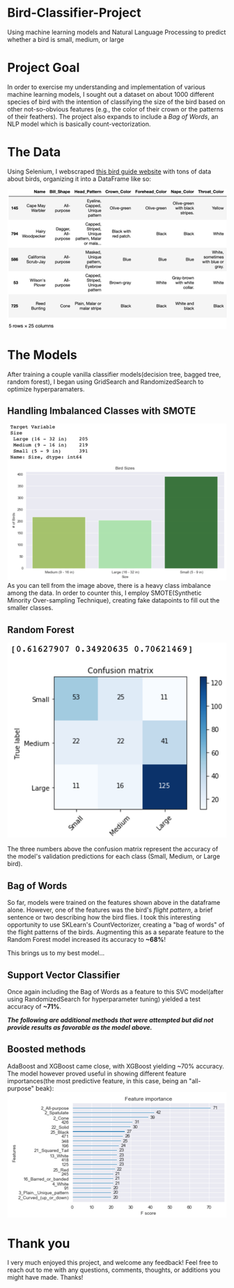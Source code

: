 # Bird-Classifier-Project
Using machine learning models and Natural Language Processing to predict whether a bird is small, medium, or large


# Project Goal
In order to exercise my understanding and implementation of various machine learning models, I sought out a dataset on about 1000 different species of bird with the intention of classifying the size of the bird based on other not-so-obvious features (e.g., the color of their crown or the patterns of their feathers). The project also expands to include a *Bag of Words*, an NLP model which is basically count-vectorization.

# The Data

Using Selenium, I webscraped [this bird guide website](https://www.whatbird.com/) with tons of data about birds, organizing it into a DataFrame like so:

![Bird Characteristics](images/birds.png)

# The Models

After training a couple vanilla classifier models(decision tree, bagged tree, random forest), I began using GridSearch and RandomizedSearch to optimize hyperparamaters.

## Handling Imbalanced Classes with SMOTE

![Class Imbalance](images/classimbalance.png)
As you can tell from the image above, there is a heavy class imbalance among the data. In order to counter this, I employ SMOTE(Synthetic Minority Over-sampling Technique), creating fake datapoints to fill out the smaller classes.

## Random Forest

![Random Forest Confusion Matrix](images/rfconfmatr.png)

The three numbers above the confusion matrix represent the accuracy of the model's validation predictions for each class (Small, Medium, or Large bird).

## Bag of Words

So far, models were trained on the features shown above in the dataframe alone. However, one of the features was the bird's *flight pattern*, a brief sentence or two describing how the bird flies. I took this interesting opportunity to use SKLearn's CountVectorizer, creating a "bag of words" of the flight patterns of the birds. Augmenting this as a separate feature to the Random Forest model increased its accuracy to **~68%**!

This brings us to my best model...

## Support Vector Classifier

Once again including the Bag of Words as a feature to this SVC model(after using RandomizedSearch for hyperparameter tuning) yielded a test accuracy of **~71%**.

***The following are additional methods that were attempted but did not provide results as favorable as the model above.***


## Boosted methods

AdaBoost and XGBoost came close, with XGBoost yielding ~70% accuracy. The model however proved useful in showing different feature importances(the most predictive feature, in this case, being an "all-purpose" beak): 
![Feature Importances](images/featureimportances.png)


# Thank you

I very much enjoyed this project, and welcome any feedback! Feel free to reach out to me with any questions, comments, thoughts, or additions you might have made. Thanks!



